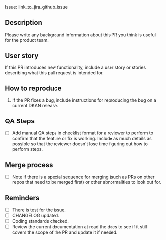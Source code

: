 Issue: link_to_jira_github_issue

## Description

Please write any background information about this PR you think is useful for the product team. 

## User story

If this PR introduces new functionality, include a user story or stories describing what this pull request is intended for.

## How to reproduce

1.  If the PR fixes a bug, include instructions for reproducing the bug on a current DKAN release.

## QA Steps

- [ ] Add manual QA steps in checklist format for a reviewer to perform to confirm that the feature or fix is working. Include as much details as possible so that the reviewer doesn't lose time figuring out how to perform steps.

## Merge process

- [ ] Note if there is a special sequence for merging (such as PRs on other repos that need to be merged first) or other abnormalities to look out for.

## Reminders
- [ ] There is test for the issue.
- [ ] CHANGELOG updated.
- [ ] Coding standards checked.
- [ ] Review the current documentation at read the docs to see if it still covers the scope of the PR and update it if needed.
